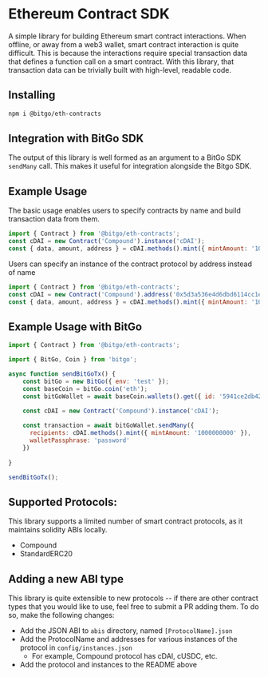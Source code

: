 # Ethereum Contract SDK

A simple library for building Ethereum smart contract interactions. When offline, or away from a web3 wallet, smart 
contract interaction is quite difficult. This is because the interactions require special transaction data that defines 
a function call on a smart contract. With this library, that transaction data can be trivially built with high-level, 
readable code. 

## Installing

```bash
npm i @bitgo/eth-contracts
```

## Integration with BitGo SDK

The output of this library is well formed as an argument to a BitGo SDK `sendMany` call. This makes it useful for 
integration alongside the Bitgo SDK.

## Example Usage


The basic usage enables users to specify contracts by name and build transaction data from them.
```js
import { Contract } from '@bitgo/eth-contracts';
const cDAI = new Contract('Compound').instance('cDAI');
const { data, amount, address } = cDAI.methods().mint({ mintAmount: '1000000000' });
```

Users can specify an instance of the contract protocol by address instead of name
```js
import { Contract } from '@bitgo/eth-contracts';
const cDAI = new Contract('Compound').address('0x5d3a536e4d6dbd6114cc1ead35777bab948e3643');
const { data, amount, address } = cDAI.methods().mint({ mintAmount: '1000000000' });
```

## Example Usage with BitGo

```javascript
import { Contract } from '@bitgo/eth-contracts';

import { BitGo, Coin } from 'bitgo';

async function sendBitGoTx() {
    const bitGo = new BitGo({ env: 'test' });
    const baseCoin = bitGo.coin('eth');
    const bitGoWallet = await baseCoin.wallets().get({ id: '5941ce2db42fcbc70717e5a898fd1595' });

    const cDAI = new Contract('Compound').instance('cDAI');
    
    const transaction = await bitGoWallet.sendMany({
      recipients: cDAI.methods().mint({ mintAmount: '1000000000' }),
      walletPassphrase: 'password'
    })
      
}

sendBitGoTx();
```

## Supported Protocols:

This library supports a limited number of smart contract protocols, as it maintains solidity ABIs locally. 
- Compound
- StandardERC20
    

## Adding a new ABI type
This library is quite extensible to new protocols -- if there are other contract types that you would like to use, 
feel free to submit a PR adding them. To do so, make the following changes:
- Add the JSON ABI to `abis` directory, named `[ProtocolName].json`
- Add the ProtocolName and addresses for various instances of the protocol in `config/instances.json`
    - For example, Compound protocol has cDAI, cUSDC, etc.
- Add the protocol and instances to the README above
